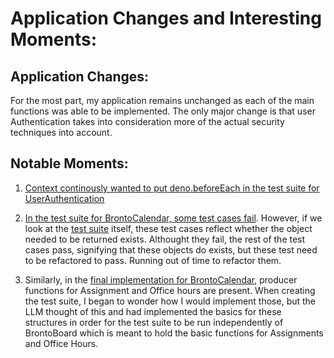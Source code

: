 # Application Changes and Interesting Moments:

## Application Changes:
For the most part, my application remains unchanged as each of the main functions was able to be implemented. The only major change is that user Authentication takes into consideration more of the actual security techniques into account.

## Notable Moments:

1. [Context continously wanted to put deno.beforeEach in the test suite for UserAuthentication](\context\design\concepts\UserAuthenticator\testing.md\20251016_215342.8630ccf9.md)

2. [In the test suite for BrontoCalendar, some test cases fail](./src/concepts/BrontoCalendar/BrontoCalendarTestOutput.md). However, if we look at the [test suite](./src/concepts/BrontoCalendar/BrontoCalendarConcept.test.ts) itself, these test cases reflect whether the object needed to be returned exists. Althought they fail, the rest of the test cases pass, signifying that these objects do exists, but these test need to be refactored to pass. Running out of time to refactor them.

3. Similarly, in the [final implementation for BrontoCalendar](./src/concepts/BrontoCalendar/BrontoCalendarConcept.ts), producer functions for Assignment and Office hours are present. When creating the test suite, I began to wonder how I would implement those, but the LLM thought of this and had implemented the basics for these structures in order for the test suite to be run independently of BrontoBoard which is meant to hold the basic functions for Assignments and Office Hours.